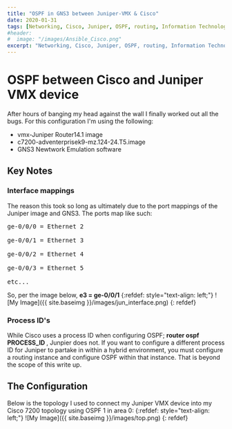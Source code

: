 ```yaml
---
title: "OSPF in GNS3 between Juniper-VMX & Cisco"
date: 2020-01-31
tags: [Networking, Cisco, Juniper, OSPF, routing, Information Technology]
#header:
#  image: "/images/Ansible_Cisco.png"
excerpt: "Networking, Cisco, Juniper, OSPF, routing, Information Technology"
---
```

# OSPF between Cisco and Juniper VMX device
After  hours of banging my head against the wall I finally worked out all the bugs. For this configuration I'm using the following:

* vmx-Juniper Router14.1 image
* c7200-adventerprisek9-mz.124-24.T5.image
* GNS3 Newtwork Emulation software

## Key Notes
### Interface mappings
The reason this took so long as ultimately due to the port mappings of the Juniper image and GNS3. The ports map like such:
<pre>
ge-0/0/0 = Ethernet 2

ge-0/0/1 = Ethernet 3

ge-0/0/2 = Ethernet 4

ge-0/0/3 = Ethernet 5

etc...
</pre>
So, per the image below, <b>e3 = ge-0/0/1</b>
{:refdef: style="text-align: left;"}
![My Image]({{ site.baseimg }}/images/jun_interface.png)
{: refdef}
### Process ID's
While Cisco uses a process ID when configuring OSPF; <b> router ospf PROCESS_ID </b>, Junpier does not. If you want to configure a different process ID for Juniper to partake in within a hybrid environment, you must configure a routing instance and configure OSPF within that instance. That is beyond the scope of this write up.

## The Configuration
Below is the topology I used to connect my Juniper VMX device into my Cisco 7200 topology using OSPF 1 in area 0:
{:refdef: style="text-align: left;"}
![My Image]({{ site.baseimg }}/images/top.png)
{: refdef}
